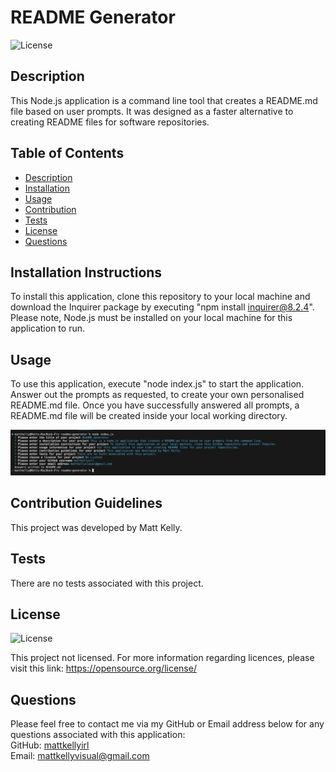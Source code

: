 # README Generator

![License](https://img.shields.io/badge/license-none-lightgrey.svg)

## Description
This Node.js application is a command line tool that creates a README.md file based on user prompts. It was designed as a faster alternative to creating README files for software repositories. 

## Table of Contents
- [Description](#description)
- [Installation](#installation)
- [Usage](#usage)
- [Contribution](#contribution)
- [Tests](#tests)
- [License](#license)
- [Questions](#questions)

## Installation Instructions
To install this application, clone this repository to your local machine and download the Inquirer package by executing "npm install inquirer@8.2.4". Please note, Node.js must be installed on your local machine for this application to run. 

## Usage
To use this application, execute "node index.js" to start the application. Answer out the prompts as requested, to create your own personalised README.md file. Once you have successfully answered all prompts, a README.md file will be created inside your local working directory. 

<img src="assets/screenshots/scrn1.png">

## Contribution Guidelines
This project was developed by Matt Kelly.

## Tests
There are no tests associated with this project.

## License
![License](https://img.shields.io/badge/license-none-lightgrey.svg)

This project not licensed. For more information regarding licences, please visit this link: https://opensource.org/license/

## Questions
Please feel free to contact me via my GitHub or Email address below for any questions associated with this application:  
GitHub: [mattkellyirl](https://github.com/mattkellyirl)  
Email: mattkellyvisual@gmail.com